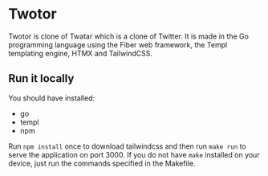 # Twotor
Twotor is clone of Twatar which is a clone of Twitter.
It is made in the Go programming language using the Fiber web framework, the Templ templating engine, HTMX and TailwindCSS.

## Run it locally
You should have installed:
- go
- templ
- npm

Run `npm install` once to download tailwindcss and then run `make run` to serve the application on port 3000. If you do not have `make` installed on your device, just run the commands specified in the Makefile.
